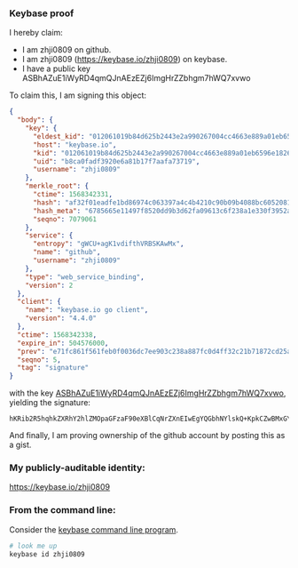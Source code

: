 
### Keybase proof

I hereby claim:

  * I am zhji0809 on github.
  * I am zhji0809 (https://keybase.io/zhji0809) on keybase.
  * I have a public key ASBhAZuE1iWyRD4qmQJnAEzEZj6ImgHrZZbhgm7hWQ7xvwo

To claim this, I am signing this object:

```json
{
  "body": {
    "key": {
      "eldest_kid": "012061019b84d625b2443e2a990267004cc4663e889a01eb6596e1826ee1590ef1bf0a",
      "host": "keybase.io",
      "kid": "012061019b84d625b2443e2a990267004cc4663e889a01eb6596e1826ee1590ef1bf0a",
      "uid": "b8ca0fadf3920e6a81b17f7aafa73719",
      "username": "zhji0809"
    },
    "merkle_root": {
      "ctime": 1568342331,
      "hash": "af32f01eadfe1bd86974c063397a4c4b4210c90b09b4088bc60520818a88b7773a72dfc268c5a9d2538691da3a94d4e9801b628681c0a1297e4207f18d2653dd",
      "hash_meta": "6785665e11497f8520dd9b3d62fa09613c6f238a1e330f3952a68bd4c883a737",
      "seqno": 7079061
    },
    "service": {
      "entropy": "gWCU+agK1vdifthVRBSKAwMx",
      "name": "github",
      "username": "zhji0809"
    },
    "type": "web_service_binding",
    "version": 2
  },
  "client": {
    "name": "keybase.io go client",
    "version": "4.4.0"
  },
  "ctime": 1568342338,
  "expire_in": 504576000,
  "prev": "e71fc861f561feb0f0036dc7ee903c238a887fc0d4ff32c21b71872cd25a36ce",
  "seqno": 5,
  "tag": "signature"
}
```

with the key [ASBhAZuE1iWyRD4qmQJnAEzEZj6ImgHrZZbhgm7hWQ7xvwo](https://keybase.io/zhji0809), yielding the signature:

```
hKRib2R5hqhkZXRhY2hlZMOpaGFzaF90eXBlCqNrZXnEIwEgYQGbhNYlskQ+KpkCZwBMxGY+iJoB62WW4YJu4VkO8b8Kp3BheWxvYWTESpcCBcQg5x/IYfVh/rDwA23H7pA8I4qIf8DU/zLCG3GHLNJaNs7EIM+pSRlN28MDps7+mZ3LCrSi3iiG83k7GXFyumo/K4BjAgHCo3NpZ8RAzOz2nlgokPk8AvcmFkoh3F5vKoHccfFQHui5GJTQBLrc2hidIXrKEfE4aibb9vdsep+mtX0SNQCj7B6+gKHNBahzaWdfdHlwZSCkaGFzaIKkdHlwZQildmFsdWXEICD/9VD0ZVuT2cXJuHplaGTQkh21/DBrAJYd/N0v49+9o3RhZ80CAqd2ZXJzaW9uAQ==

```

And finally, I am proving ownership of the github account by posting this as a gist.

### My publicly-auditable identity:

https://keybase.io/zhji0809

### From the command line:

Consider the [keybase command line program](https://keybase.io/download).

```bash
# look me up
keybase id zhji0809
```
